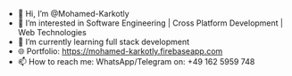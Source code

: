 - 👋 Hi, I’m @Mohamed-Karkotly
- 👀 I’m interested in Software Engineering | Cross Platform Development | Web Technologies
- 🌱 I’m currently learning full stack development
- 🌐 Portfolio: https://mohamed-karkotly.firebaseapp.com
- 📫 How to reach me: WhatsApp/Telegram on: +49 162 5959 748
